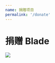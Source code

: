 ```yaml
---
name: 捐赠项目
permalink: '/donate'
---
```


# 捐赠 Blade

<img src="/assets/donate/wechat_alipay.png" />
